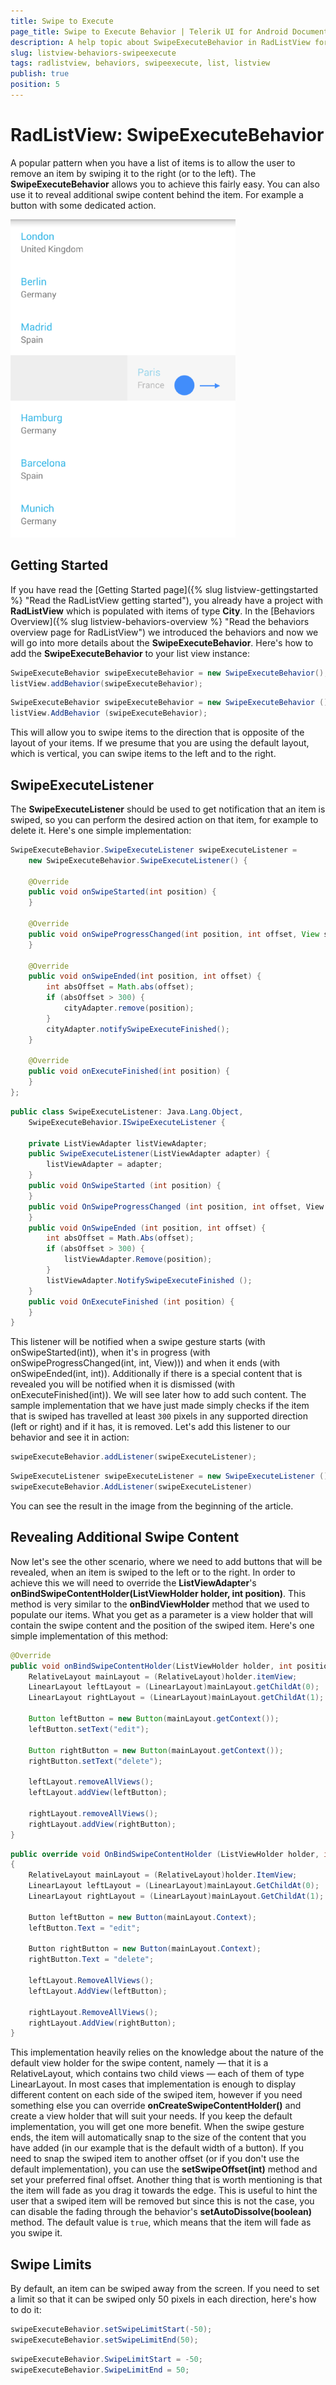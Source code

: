 ```yaml
---
title: Swipe to Execute
page_title: Swipe to Execute Behavior | Telerik UI for Android Documentation
description: A help topic about SwipeExecuteBehavior in RadListView for Android.
slug: listview-behaviors-swipeexecute
tags: radlistview, behaviors, swipeexecute, list, listview
publish: true
position: 5
---
```


# RadListView: SwipeExecuteBehavior

A popular pattern when you have a list of items is to allow the user to remove an item by swiping it to the right (or to the left). The **SwipeExecuteBehavior** allows you to achieve this fairly easy. 
You can also use it to reveal additional swipe content behind the item. For example a button with some dedicated action.

![TelerikUI-ListView-Behaviors-SwipeExecute-01](images/listview-behaviors-swipeexecute-1.png "This is the swipe execute behavior.")

## Getting Started

If you have read the [Getting Started page]({% slug listview-gettingstarted %} "Read the RadListView getting started"), you already have a project with **RadListView** which is populated with items of type **City**. In 
the [Behaviors Overview]({% slug listview-behaviors-overview %} "Read the behaviors overview page for RadListView") we introduced the behaviors and now we will go into more details about the **SwipeExecuteBehavior**.
Here's how to add the **SwipeExecuteBehavior** to your list view instance:

```Java
SwipeExecuteBehavior swipeExecuteBehavior = new SwipeExecuteBehavior();
listView.addBehavior(swipeExecuteBehavior);
```
```C#
SwipeExecuteBehavior swipeExecuteBehavior = new SwipeExecuteBehavior ();
listView.AddBehavior (swipeExecuteBehavior);
```

This will allow you to swipe items to the direction that is opposite of the layout of your items. If we presume that you are using the default layout, which is vertical, you can swipe items to the left and to the right.

## SwipeExecuteListener

The **SwipeExecuteListener** should be used to get notification that an item is swiped, so you can perform the desired action on that item, for example to delete it. Here's one simple implementation:

```Java
SwipeExecuteBehavior.SwipeExecuteListener swipeExecuteListener = 
	new SwipeExecuteBehavior.SwipeExecuteListener() {
	
	@Override
	public void onSwipeStarted(int position) {
	}

	@Override
	public void onSwipeProgressChanged(int position, int offset, View swipeContent) {
	}

	@Override
	public void onSwipeEnded(int position, int offset) {
		int absOffset = Math.abs(offset);
		if (absOffset > 300) {
			cityAdapter.remove(position);
		}
		cityAdapter.notifySwipeExecuteFinished();
	}

	@Override
	public void onExecuteFinished(int position) {
	}
};
```
```C#
public class SwipeExecuteListener: Java.Lang.Object, 
	SwipeExecuteBehavior.ISwipeExecuteListener {
	
	private ListViewAdapter listViewAdapter;
	public SwipeExecuteListener(ListViewAdapter adapter) {
		listViewAdapter = adapter;
	}
	public void OnSwipeStarted (int position) {
	}
	public void OnSwipeProgressChanged (int position, int offset, View swipeContent) {
	}
	public void OnSwipeEnded (int position, int offset) {
		int absOffset = Math.Abs(offset);
		if (absOffset > 300) {
			listViewAdapter.Remove(position);
		}
		listViewAdapter.NotifySwipeExecuteFinished ();
	}
	public void OnExecuteFinished (int position) {
	}
}
```

This listener will be notified when a swipe gesture starts (with onSwipeStarted(int)), when it's in progress (with onSwipeProgressChanged(int, int, View))) and when it ends (with onSwipeEnded(int, int)). 
Additionally if there is a special content that is revealed you will be notified when it is dismissed (with onExecuteFinished(int)). We will see later how to add such content. 
The sample implementation that we have just made simply checks if the item that is swiped
has travelled at least `300` pixels in any supported direction (left or right) and if it has, it is removed. Let's add this listener to our behavior and see it in action:

```Java
swipeExecuteBehavior.addListener(swipeExecuteListener);
```
```C#
SwipeExecuteListener swipeExecuteListener = new SwipeExecuteListener ();
swipeExecuteBehavior.AddListener(swipeExecuteListener)
```

You can see the result in the image from the beginning of the article.

## Revealing Additional Swipe Content

Now let's see the other scenario, where we need to add buttons that will be revealed, when an item is swiped to the left or to the right. In order to achieve this we will need to override the **ListViewAdapter**'s 
**onBindSwipeContentHolder(ListViewHolder holder, int position)**. This method is very similar to the **onBindViewHolder** method that we used to populate our items. What you get as a parameter is a view holder 
that will contain the swipe content and the position of the swiped item. Here's one simple implementation of this method:

```Java
@Override
public void onBindSwipeContentHolder(ListViewHolder holder, int position) {
	RelativeLayout mainLayout = (RelativeLayout)holder.itemView;
	LinearLayout leftLayout = (LinearLayout)mainLayout.getChildAt(0);
	LinearLayout rightLayout = (LinearLayout)mainLayout.getChildAt(1);

	Button leftButton = new Button(mainLayout.getContext());
	leftButton.setText("edit");

	Button rightButton = new Button(mainLayout.getContext());
	rightButton.setText("delete");

	leftLayout.removeAllViews();
	leftLayout.addView(leftButton);

	rightLayout.removeAllViews();
	rightLayout.addView(rightButton);
}
```
```C#
public override void OnBindSwipeContentHolder (ListViewHolder holder, int position)
{
	RelativeLayout mainLayout = (RelativeLayout)holder.ItemView;
	LinearLayout leftLayout = (LinearLayout)mainLayout.GetChildAt(0);
	LinearLayout rightLayout = (LinearLayout)mainLayout.GetChildAt(1);

	Button leftButton = new Button(mainLayout.Context);
	leftButton.Text = "edit";

	Button rightButton = new Button(mainLayout.Context);
	rightButton.Text = "delete";

	leftLayout.RemoveAllViews();
	leftLayout.AddView(leftButton);

	rightLayout.RemoveAllViews();
	rightLayout.AddView(rightButton);
}
```

This implementation heavily relies on the knowledge about the nature of the default view holder for the swipe content, namely &mdash; that it is a RelativeLayout, which contains two child views &mdash; each of them
of type LinearLayout. In most cases that implementation is enough to display different content on each side of the swiped item, however if you need something else you can override **onCreateSwipeContentHolder()**
and create a view holder that will suit your needs. If you keep the default implementation, you will get one more benefit. When the swipe gesture ends, the item will automatically snap to the size of the content that you 
have added (in our example that is the default width of a button). If you need to snap the swiped item to another offset (or if you don't use the 
default implementation), you can use the **setSwipeOffset(int)** method and set your preferred final offset. Another thing that is worth mentioning is that the item will fade as you drag it towards the edge.
This is useful to hint the user that a swiped item will be removed but since this is not the case, you can disable the fading through the behavior's **setAutoDissolve(boolean)** method. 
The default value is `true`, which means that the item will fade as you swipe it.

## Swipe Limits

By default, an item can be swiped away from the screen. If you need to set a limit so that it can be swiped only 50 pixels in each direction, here's how to do it:

```Java
swipeExecuteBehavior.setSwipeLimitStart(-50);
swipeExecuteBehavior.setSwipeLimitEnd(50);
```
```C#
swipeExecuteBehavior.SwipeLimitStart = -50;
swipeExecuteBehavior.SwipeLimitEnd = 50;
```